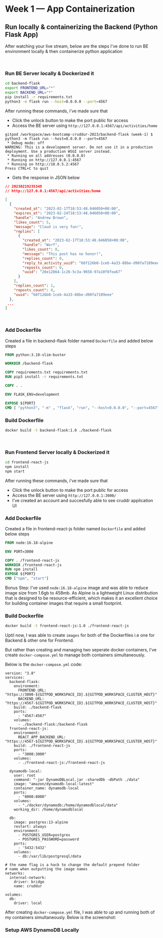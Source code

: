 # Week 1 — App Containerization

## Run locally & containerizing the Backend (Python Flask App)

After watching your live stream, below are the steps I've done to run BE environment locally & then containerize python application

<br />

### **Run BE Server locally & Dockerized it**

``` bash
cd backend-flask
export FRONTEND_URL="*"
export BACKEND_URL="*"
pip install -r requirements.txt
python3 -m flask run --host=0.0.0.0 --port=4567

```
After running these commands, i've made sure that

- Click the unlock button to make the port public for access
- Access the BE server using `http://127.0.0.1:4567/api/activities/home`

```
gitpod /workspace/aws-bootcamp-cruddur-2023/backend-flask (week-1) $ python3 -m flask run --host=0.0.0.0 --port=4567
 * Debug mode: off
WARNING: This is a development server. Do not use it in a production deployment. Use a production WSGI server instead.
 * Running on all addresses (0.0.0.0)
 * Running on http://127.0.0.1:4567
 * Running on http://10.0.5.2:4567
Press CTRL+C to quit
```

- Gets the response in JSON below
``` json
// 20230219235348
// http://127.0.0.1:4567/api/activities/home

[
  {
    "created_at": "2023-02-17T18:53:48.046050+00:00",
    "expires_at": "2023-02-24T18:53:48.046050+00:00",
    "handle": "Andrew Brown",
    "likes_count": 5,
    "message": "Cloud is very fun!",
    "replies": [
      {
        "created_at": "2023-02-17T18:53:48.046050+00:00",
        "handle": "Worf",
        "likes_count": 0,
        "message": "This post has no honor!",
        "replies_count": 0,
        "reply_to_activity_uuid": "68f126b0-1ceb-4a33-88be-d90fa7109eee",
        "reposts_count": 0,
        "uuid": "26e12864-1c26-5c3a-9658-97a10f8fea67"
      }
    ],
    "replies_count": 1,
    "reposts_count": 0,
    "uuid": "68f126b0-1ceb-4a33-88be-d90fa7109eee"
  },
 ...
]
```

<br />

### **Add Dockerfile**

Created a file in backend-flask folder named `Dockerfile` and added below steps

``` dockerfile
FROM python:3.10-slim-buster

WORKDIR /backend-flask

COPY requirements.txt requirements.txt
RUN pip3 install -r requirements.txt

COPY . .

ENV FLASK_ENV=development

EXPOSE ${PORT}
CMD [ "python3", "-m" , "flask", "run", "--host=0.0.0.0", "--port=4567"]
```

### **Build Dockerfile**

``` bash
docker build -t backend-flask:1.0 ./backend-flask
```


<br />


### **Run Frontend Server locally & Dockerized it**


``` bash
cd frontend-react-js
npm install
npm start
```
After running these commands, i've made sure that

- Click the unlock button to make the port public for access
- Access the BE server using `http://127.0.0.1:3000/`
- I've created an account and succesfully able to see cruddr application UI


### **Add Dockerfile**

Created a file in frontend-react-js folder named `Dockerfile` and added below steps

``` dockerfile
FROM node:16.18-alpine

ENV PORT=3000

COPY . /frontend-react-js
WORKDIR /frontend-react-js
RUN npm install
EXPOSE ${PORT}
CMD ["npm", "start"]
```

Bonus Step: I've used `node:16.18-alpine` image and was able to reduce image size from 1.6gb to 458mb. As Alpine is a lightweight Linux distribution that is designed to be resource-efficient, which makes it an excellent choice for building container images that require a small footprint.

### **Build Dockerfile**

``` bash
docker build -t frontend-react-js:1.0 ./frontend-react-js
```

Uptil now, I was able to create `images` for both of the Dockerfiles i.e one for Backend & other one for Frontend.


But rather than creating and managing two seperate docker containers, I've create `docker-compose.yml` to manage both containers simultaneously.

Below is the `docker-compose.yml` code:

``` docker
version: "3.8"
services:
  backend-flask:
    environment:
      FRONTEND_URL: "https://3000-${GITPOD_WORKSPACE_ID}.${GITPOD_WORKSPACE_CLUSTER_HOST}"
      BACKEND_URL: "https://4567-${GITPOD_WORKSPACE_ID}.${GITPOD_WORKSPACE_CLUSTER_HOST}"
    build: ./backend-flask
    ports:
      - "4567:4567"
    volumes:
      - ./backend-flask:/backend-flask
  frontend-react-js:
    environment:
      REACT_APP_BACKEND_URL: "https://4567-${GITPOD_WORKSPACE_ID}.${GITPOD_WORKSPACE_CLUSTER_HOST}"
    build: ./frontend-react-js
    ports:
      - "3000:3000"
    volumes:
      - ./frontend-react-js:/frontend-react-js

  dynamodb-local:
    user: root
    command: "-jar DynamoDBLocal.jar -sharedDb -dbPath ./data"
    image: "amazon/dynamodb-local:latest"
    container_name: dynamodb-local
    ports:
      - "8000:8000"
    volumes:
      - "./docker/dynamodb:/home/dynamodblocal/data"
    working_dir: /home/dynamodblocal

  db:
    image: postgres:13-alpine
    restart: always
    environment:
      - POSTGRES_USER=postgres
      - POSTGRES_PASSWORD=password
    ports:
      - '5432:5432'
    volumes:
      - db:/var/lib/postgresql/data

# the name flag is a hack to change the default prepend folder
# name when outputting the image names
networks:
  internal-network:
    driver: bridge
    name: cruddur

volumes:
  db:
    driver: local
```

After creating `docker-compose.yml` file, I was able to up and running both of my containers simultaneously. Below is the screenshot:


### Setup AWS DynamoDB Locally

